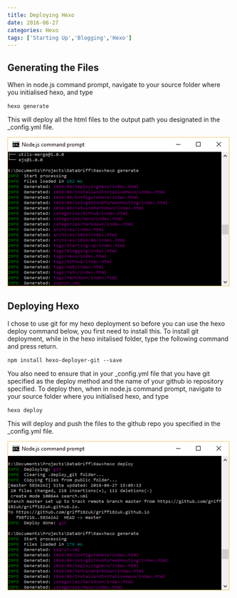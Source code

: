 ```yaml
---
title: Deploying Hexo
date: 2016-06-27
categories: Hexo
tags: ['Starting Up','Blogging','Hexo']
---
```


## Generating the Files

When in node.js command prompt, navigate to your source folder where you initialised hexo, and type
```
hexo generate
```
This will deploy all the html files to the output path you designated in the \_config.yml file.

![Hexo Generate Output](../images/HexoGenerate.png)

## Deploying Hexo

I chose to use git for my hexo deployment so before you can use the hexo deploy command below, you first need to install this. To install git deployment, while in the hexo initalised folder, type the following command and press return.
```
npm install hexo-deployer-git --save
```
You also need to ensure that in your \_config.yml file that you have git specified as the deploy method and the name of your github io repository specified.
To deploy then, when in node.js command prompt, navigate to your source folder where you initialised hexo, and type
```
hexo deploy
```
This will deploy and push the files to the github repo you specified in the \_config.yml file.

![Hexo Deploy Output](../images/HexoDeploy.png)
